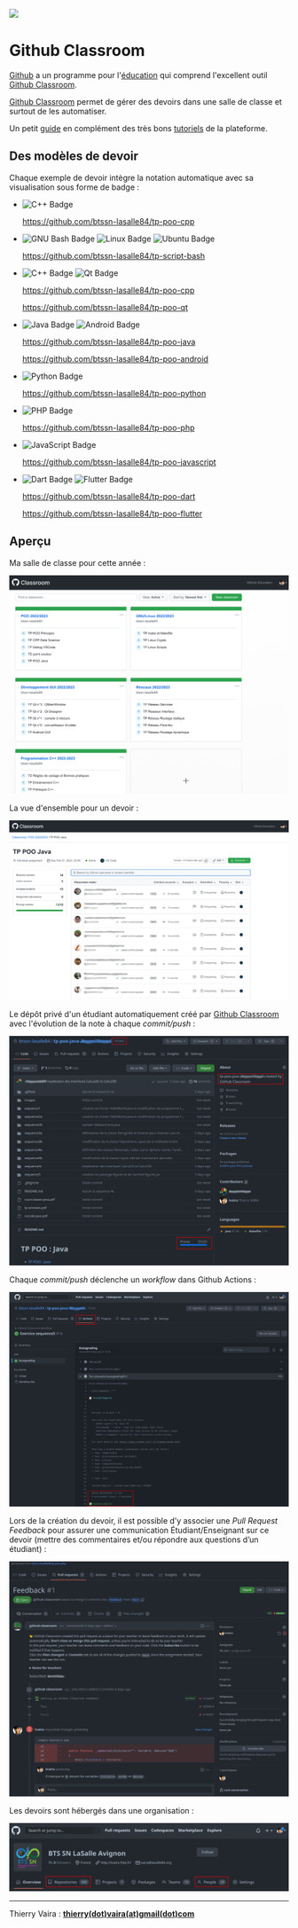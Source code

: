 ![](https://img.shields.io/badge/Github-Classroom-green.svg)

# Github Classroom

[Github](https://github.com/) a un programme pour l'[éducation](https://docs.github.com/fr/education) qui comprend l'excellent outil [Github Classroom](https://classroom.github.com/).

[Github Classroom](https://classroom.github.com/) permet de gérer des devoirs dans une salle de classe et surtout de les automatiser.

Un petit [guide](https://btssn-lasalle84.github.io/guides-developpement-logiciel/guide-classroom.html) en complément des très bons [tutoriels](https://docs.github.com/fr/education/manage-coursework-with-github-classroom/get-started-with-github-classroom/basics-of-setting-up-github-classroom) de la plateforme.

## Des modèles de devoir

Chaque exemple de devoir intègre la notation automatique avec sa visualisation sous forme de badge :

- ![C++ Badge](https://img.shields.io/badge/C%2B%2B-00599C?logo=cplusplus&logoColor=fff&style=plastic)

    https://github.com/btssn-lasalle84/tp-poo-cpp

- ![GNU Bash Badge](https://img.shields.io/badge/GNU%20Bash-4EAA25?logo=gnubash&logoColor=fff&style=plastic) ![Linux Badge](https://img.shields.io/badge/Linux-FCC624?logo=linux&logoColor=000&style=plastic) ![Ubuntu Badge](https://img.shields.io/badge/Ubuntu-E95420?logo=ubuntu&logoColor=fff&style=plastic)

    https://github.com/btssn-lasalle84/tp-script-bash

- ![C++ Badge](https://img.shields.io/badge/C%2B%2B-00599C?logo=cplusplus&logoColor=fff&style=plastic) ![Qt Badge](https://img.shields.io/badge/Qt-41CD52?logo=qt&logoColor=fff&style=plastic)

    https://github.com/btssn-lasalle84/tp-poo-cpp

    https://github.com/btssn-lasalle84/tp-poo-qt

- ![Java Badge](https://img.shields.io/badge/Java-ED8B00?style=for-the-badge&logo=java&logoColor=white&style=plastic) ![Android Badge](https://img.shields.io/badge/Android-3DDC84?logo=android&logoColor=fff&style=plastic)

    https://github.com/btssn-lasalle84/tp-poo-java

    https://github.com/btssn-lasalle84/tp-poo-android


- ![Python Badge](https://img.shields.io/badge/Python-3776AB?logo=python&logoColor=fff&style=plastic)

    https://github.com/btssn-lasalle84/tp-poo-python

- ![PHP Badge](https://img.shields.io/badge/PHP-777BB4?logo=php&logoColor=fff&style=plastic)

    https://github.com/btssn-lasalle84/tp-poo-php

- ![JavaScript Badge](https://img.shields.io/badge/JavaScript-F7DF1E?logo=javascript&logoColor=000&style=plastic)

    https://github.com/btssn-lasalle84/tp-poo-javascript

- ![Dart Badge](https://img.shields.io/badge/Dart-0175C2?logo=dart&logoColor=fff&style=plastic) ![Flutter Badge](https://img.shields.io/badge/Flutter-02569B?logo=flutter&logoColor=fff&style=plastic)

    https://github.com/btssn-lasalle84/tp-poo-dart

    https://github.com/btssn-lasalle84/tp-poo-flutter

## Aperçu

Ma salle de classe pour cette année :

![](images/screenshot-classroom.png)

La vue d'ensemble pour un devoir :

![](images/screenshot-assignment.png)

Le dépôt privé d'un étudiant automatiquement créé par [Github Classroom](https://classroom.github.com/) avec l'évolution de la note à chaque _commit/push_ :

![](images/screenshot-github.png)

Chaque _commit/push_ déclenche un _workflow_ dans Github Actions :

![](images/screenshot-autograding.png)

Lors de la création du devoir, il est possible d’y associer une _Pull Request_ _Feedback_ pour assurer une communication Étudiant/Enseignant sur ce devoir (mettre des commentaires et/ou répondre aux questions d’un étudiant) :

![](images/screenshot-feedback.png)

Les devoirs sont hébergés dans une organisation :

![](images/screenshot-organisation.png)

---
Thierry Vaira : **[thierry(dot)vaira(at)gmail(dot)com](mailto:thierry.vaira@gmail.com)**
